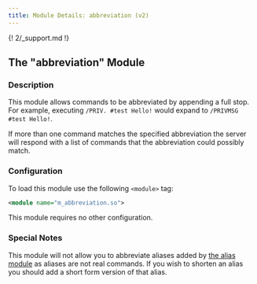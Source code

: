 ```yaml
---
title: Module Details: abbreviation (v2)
---
```


{! 2/_support.md !}

## The "abbreviation" Module

### Description

This module allows commands to be abbreviated by appending a full stop. For example, executing `/PRIV. #test Hello!` would expand to `/PRIVMSG #test Hello!`.

If more than one command matches the specified abbreviation the server will respond with a list of commands that the abbreviation could possibly match.

### Configuration

To load this module use the following `<module>` tag:

```xml
<module name="m_abbreviation.so">
```

This module requires no other configuration.

### Special Notes

This module will not allow you to abbreviate aliases added by [the alias module](/2/modules/alias) as aliases are not real commands. If you wish to shorten an alias you should add a short form version of that alias.
